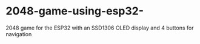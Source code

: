 # 2048-game-using-esp32-
2048 game for the ESP32 with an SSD1306 OLED display and 4 buttons for navigation
